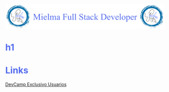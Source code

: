 <!-- Colores
<font color="#006cb5">Círculo #006cb5</font>  
<font color="#000000">Ratón #000000</font>  
<font color="#556CEE">Logo #556CEE</font>   -->
<!-- h1, h2, h3, h4
# <b><font color="#556CEE">h1</font></b>
## <b><font color="#006cb5">h2</font></b>
### <font color="#556CEE">h3</font>
#### <font color="#006cb5">h4</font> -->
![Logo Mielma](logo/Logo%20Encabezado.png)

# <b><font color="#556CEE">h1</font></b>


# <b><font color="#556CEE">Links</font></b>

[DevCamp Exclusivo Usuarios]()
